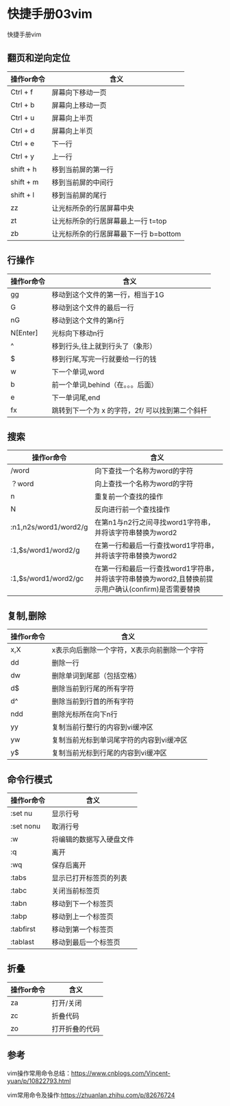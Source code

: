 # 快捷手册03vim
快捷手册vim

## 翻页和逆向定位

| 操作or命令 |                                  含义                                   |
| ------------- | -------------------------------------------------- |
| Ctrl + f         | 屏幕向下移动一页                                            |
| Ctrl + b        | 屏幕向上移动一页                                            |
| Ctrl + u        | 屏幕向上半页                                                    |
| Ctrl + d        | 屏幕向上半页                                                    |
| Ctrl + e        | 下一行                                                                |
| Ctrl + y        | 上一行                                                                |
| shift + h      | 移到当前屏的第一行                                        |
| shift + m     | 移到当前屏的中间行                                        |
| shift + l        | 移到当前屏的尾行                                            |
| zz                  | 让光标所杂的行居屏幕中央                            |
| zt                  | 让光标所杂的行居屏幕最上一行 t=top          |
| zb                 | 让光标所杂的行居屏幕最下一行 b=bottom |

## 行操作
 
| 操作or命令 |                                          含义                                           |
| ------------- | ------------------------------------------------------------- |
| gg                | 移动到这个文件的第一行，相当于1G                            |
| G                   |   移动到这个文件的最后一行                                           |
| nG                | 移动到这个文件的第n行                                                  |
| N\[Enter\]  | 光标向下移动n行                                                              |
| ^                   | 移到行头,往上就到行头了（象形）                               |
| $                   | 移到行尾,写完一行就要给一行的钱                               |
| w                  | 下一个单词,word                                                              |
| b                   | 前一个单词,behind（在。。。后面）                          |
| e                   | 下一单词尾,end                                                                |
| fx                  |   跳转到下一个为 x 的字符，2f/ 可以找到第二个斜杆 |

## 搜索

|             操作or命令              |                                                                                                  含义                                                                                                  |
| ------------------------------ | --------------------------------------------------------------------------------------------------------------------------------------- |
| /word                                   |  向下查找一个名称为word的字符                                                                                                                                                 |
| ？word                                 | 向上查找一个名称为word的字符                                                                                                                                                 |
| n                                            | 重复前一个查找的操作                                                                                                                                                                   |
| N                                            | 反向进行前一个查找操作                                                                                                                                                               |
| :n1,n2s/word1/word2/g  |  在第n1与n2行之间寻找word1字符串，并将该字符串替换为word2                                                                                     |
| :1,$s/word1/word2/g       |  在第一行和最后一行查找word1字符串，并将该字符串替换为word2                                                                                  |
| :1,$s/word1/word2/gc     | 在第一行和最后一行查找word1字符串，并将该字符串替换为word2,且替换前提示用户确认(confirm)是否需要替换 |

## 复制,删除

| 操作or命令 |                                         含义                                         |
| ------------- | ----------------------------------------------------------- |
| x,X                | x表示向后删除一个字符，X表示向前删除一个字符 |
| dd                | 删除一行                                                                         |
| dw                | 删除单词到尾部（包括空格）                                     |
| d$                 | 删除当前到行尾的所有字符                                         |
| d^                 | 删除当前到行首的所有字符                                         |
| ndd              | 删除光标所在向下n行                                                   |
| yy                 | 复制当前行整行的内容到vi缓冲区                              |
| yw                | 复制当前光标到单词尾字符的内容到vi缓冲区          |
| y$                 | 复制当前光标到行尾的内容到vi缓冲区                      |

## 命令行模式

| 操作or命令 | 含义                                          |
| ------------- | --------------------------------- |
| :set nu         | 显示行号                                  |
| :set nonu    | 取消行号                                  |
| :w                 |  将编辑的数据写入硬盘文件 |
| :q                  |  离开                                         |
| :wq               |  保存后离开                             |
| :tabs            | 显示已打开标签页的列表      |
| :tabc            | 关闭当前标签页                      |
| :tabn            | 移动到下一个标签页              |
| :tabp            | 移动到上一个标签页              |
| :tabfirst       | 移动到第一个标签页              |
| :tablast       | 移动到最后一个标签页          |

## 折叠
| 操作or命令 |           含义           |
| ------------- | ------------------- |
| za                 | 打开/关闭            |
| zc                 | 折叠代码             |
| zo                 | 打开折叠的代码 |

## 参考
vim操作常用命令总结：https://www.cnblogs.com/Vincent-yuan/p/10822793.html

vim常用命令及操作:https://zhuanlan.zhihu.com/p/82676724

